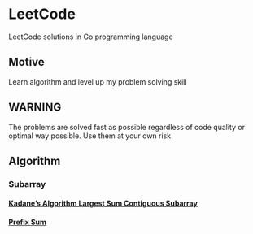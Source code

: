 # LeetCode
LeetCode solutions in Go programming language

## Motive
Learn algorithm and level up my problem solving skill

## WARNING
The problems are solved fast as possible regardless of code quality or optimal way possible.
Use them at your own risk


## Algorithm

### Subarray

#### [Kadane’s Algorithm Largest Sum Contiguous Subarray](https://www.geeksforgeeks.org/largest-sum-contiguous-subarray/)
#### [Prefix Sum](https://www.geeksforgeeks.org/prefix-sum-array-implementation-applications-competitive-programming/)
